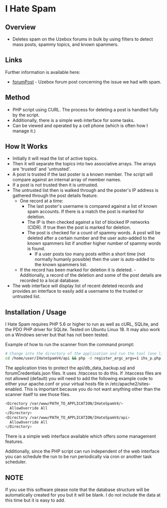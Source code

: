 [forumPost]: <http://uzebox.org/forums/viewtopic.php?f=1&t=2873>

# I Hate Spam

## Overview

- Deletes spam on the Uzebox forums in bulk by using filters to detect mass posts, spammy topics, and known spammers.

## Links

Further information is available here:

- [forumPost] - Uzebox forum post concerning the issue we had with spam.

## Method

- PHP script using CURL. The process for deleting a post is handled fully by the script.
- Additionally, there is a simple web interface for some tasks.
- Can be viewed and operated by a cell phone (which is often how I manage it.)

## How It Works

- Initially it will read the list of active topics.
- Then it will separate the topics into two associative arrays. The arrays are 'trusted' and 'untrusted'.
- A post is trusted if the last poster is a known member. The script will compare against an internal array of member names.
- If a post is not trusted then it is untrusted.
- The untrusted list then is walked through and the poster's IP address is gathered through the post details feature.
  - One record at a time:
    - The last poster's username is compared against a list of known spam accounts. If there is a match the post is marked for deletion.
    - The IP is then checked against a list of blocked IP networks (CIDR). If true then the post is marked for deletion.
    - The post is checked for a count of spammy words. A post will be deleted after a certain number and the user auto-added to the known spammers list if another higher number of spammy words is found.
      - If a user posts too many posts within a short time (not normally humanly possible) then the user is auto-added to the known spammers list.
  - If the record has been marked for deletion it is deleted.
        - Additionally, a record of the deletion and some of the post details are recorded to a local database.
- The web interface will display list of recent deleted records and provides an interface to easily add a username to the trusted or untrusted list.

## Installation / Usage

I Hate Spam requires PHP 5.6 or higher to run as well as cURL, SQLite, and the PDO PHP driver for SQLite.
Tested on Ubuntu Linux 18. It may also work on a Windows server but that has not been tested.

Example of how to run the scanner from the command prompt:

```sh
# Change into the directory of the application and run the tool (one line.)
cd /home/user/IHateSpamV4/api && php -d register_argc_argv=1 ihs_p.php ajax_runScan 1 0
```

The application tries to protect the api/db_data_backup.sql and forumCredentials.json files. It uses .htaccess to do this.
If .htaccess files are not allowed (default) you will need to add the following example code to either your apache.conf or your virtual hosts file in /etc/apache2/sites-enabled. This is important because you do not want anything other than the scanner itself to see those files.
```sh
<Directory /var/www/PATH_TO_APPLICATION/IHateSpamV4/>
  AllowOverride All
</Directory>
<Directory /var/www/PATH_TO_APPLICATION/IHateSpamV4/api>
  AllowOverride All
</Directory>
```

There is a simple web interface available which offers some management features.

Additionally, since the PHP script can run independent of the web interface you can schedule the run to be run periodically via cron or another task scheduler.

## NOTE

If you use this software please note that the database structure will be automatically created for you but it will be blank. I do not include the data at this time but it is easy to add.
